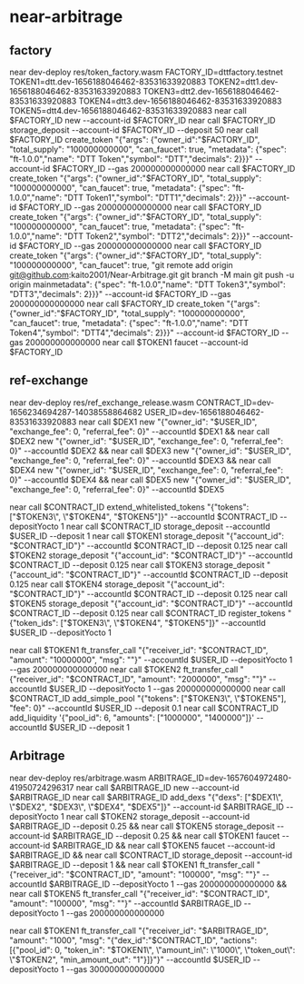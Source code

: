 # near-arbitrage

## factory
near dev-deploy res/token_factory.wasm
FACTORY_ID=dttfactory.testnet
TOKEN1=dtt.dev-1656188046462-83531633920883
TOKEN2=dtt1.dev-1656188046462-83531633920883
TOKEN3=dtt2.dev-1656188046462-83531633920883
TOKEN4=dtt3.dev-1656188046462-83531633920883
TOKEN5=dtt4.dev-1656188046462-83531633920883
near call $FACTORY_ID new --account-id $FACTORY_ID
near call $FACTORY_ID storage_deposit --account-id $FACTORY_ID --deposit 50
near call $FACTORY_ID create_token "{"args": {"owner_id":\"$FACTORY_ID\", "total_supply": "100000000000", "can_faucet": true, "metadata": {"spec": "ft-1.0.0","name": "DTT Token","symbol": "DTT","decimals": 2}}}" --account-id $FACTORY_ID --gas 200000000000000
near call $FACTORY_ID create_token "{\"args\": {\"owner_id\":\"$FACTORY_ID\", \"total_supply\": \"100000000000\", \"can_faucet\": true, \"metadata\": {\"spec\": \"ft-1.0.0\",\"name\": \"DTT Token1\",\"symbol\": \"DTT1\",\"decimals\": 2}}}" --account-id $FACTORY_ID --gas 200000000000000
near call $FACTORY_ID create_token "{\"args\": {\"owner_id\":\"$FACTORY_ID\", \"total_supply\": \"100000000000\", \"can_faucet\": true, \"metadata\": {\"spec\": \"ft-1.0.0\",\"name\": \"DTT Token2\",\"symbol\": \"DTT2\",\"decimals\": 2}}}" --account-id $FACTORY_ID --gas 200000000000000
near call $FACTORY_ID create_token "{\"args\": {\"owner_id\":\"$FACTORY_ID\", \"total_supply\": \"100000000000\", \"can_faucet\": true, \"git remote add origin git@github.com:kaito2001/Near-Arbitrage.git
git branch -M main
git push -u origin mainmetadata\": {\"spec\": \"ft-1.0.0\",\"name\": \"DTT Token3\",\"symbol\": \"DTT3\",\"decimals\": 2}}}" --account-id $FACTORY_ID --gas 200000000000000
near call $FACTORY_ID create_token "{\"args\": {\"owner_id\":\"$FACTORY_ID\", \"total_supply\": \"100000000000\", \"can_faucet\": true, \"metadata\": {\"spec\": \"ft-1.0.0\",\"name\": \"DTT Token4\",\"symbol\": \"DTT4\",\"decimals\": 2}}}" --account-id $FACTORY_ID --gas 200000000000000
near call $TOKEN1 faucet --account-id $FACTORY_ID

## ref-exchange
near dev-deploy res/ref_exchange_release.wasm
CONTRACT_ID=dev-1656234694287-14038558864682
USER_ID=dev-1656188046462-83531633920883
near call $DEX1 new "{\"owner_id\": \"$USER_ID\", \"exchange_fee\": 0, \"referral_fee\": 0}" --accountId $DEX1 && near call $DEX2 new "{\"owner_id\": \"$USER_ID\", \"exchange_fee\": 0, \"referral_fee\": 0}" --accountId $DEX2 && near call $DEX3 new "{\"owner_id\": \"$USER_ID\", \"exchange_fee\": 0, \"referral_fee\": 0}" --accountId $DEX3 && near call $DEX4 new "{\"owner_id\": \"$USER_ID\", \"exchange_fee\": 0, \"referral_fee\": 0}" --accountId $DEX4 && near call $DEX5 new "{\"owner_id\": \"$USER_ID\", \"exchange_fee\": 0, \"referral_fee\": 0}" --accountId $DEX5

near call $CONTRACT_ID extend_whitelisted_tokens "{\"tokens\": [\"$TOKEN3\", \"$TOKEN4\", \"$TOKEN5\"]}" --accountId $CONTRACT_ID --depositYocto 1
near call $CONTRACT_ID storage_deposit --accountId $USER_ID --deposit 1
near call $TOKEN1 storage_deposit "{\"account_id\": \"$CONTRACT_ID\"}" --accountId $CONTRACT_ID --deposit 0.125
near call $TOKEN2 storage_deposit "{\"account_id\": \"$CONTRACT_ID\"}" --accountId $CONTRACT_ID --deposit 0.125
near call $TOKEN3 storage_deposit "{\"account_id\": \"$CONTRACT_ID\"}" --accountId $CONTRACT_ID --deposit 0.125
near call $TOKEN4 storage_deposit "{\"account_id\": \"$CONTRACT_ID\"}" --accountId $CONTRACT_ID --deposit 0.125
near call $TOKEN5 storage_deposit "{\"account_id\": \"$CONTRACT_ID\"}" --accountId $CONTRACT_ID --deposit 0.125
near call $CONTRACT_ID register_tokens "{\"token_ids\": [\"$TOKEN3\", \"$TOKEN4\", \"$TOKEN5\"]}" --accountId $USER_ID --depositYocto 1

near call $TOKEN1 ft_transfer_call "{\"receiver_id\": \"$CONTRACT_ID\", \"amount\": \"10000000\", \"msg\": \"\"}" --accountId $USER_ID --depositYocto 1 --gas 200000000000000
near call $TOKEN2 ft_transfer_call "{\"receiver_id\": \"$CONTRACT_ID\", \"amount\": \"2000000\", \"msg\": \"\"}" --accountId $USER_ID --depositYocto 1 --gas 200000000000000
near call $CONTRACT_ID add_simple_pool "{\"tokens\": [\"$TOKEN3\", \"$TOKEN5\"], \"fee\": 0}" --accountId $USER_ID --deposit 0.1
near call $CONTRACT_ID add_liquidity '{"pool_id": 6, "amounts": ["1000000", "1400000"]}' --accountId $USER_ID --deposit 1

## Arbitrage
near dev-deploy res/arbitrage.wasm
ARBITRAGE_ID=dev-1657604972480-41950724296317
near call $ARBITRAGE_ID new --account-id $ARBITRAGE_ID
near call $ARBITRAGE_ID add_dexs "{\"dexs\": [\"$DEX1\", \"$DEX2\", \"$DEX3\", \"$DEX4\", \"$DEX5\"]}" --account-id $ARBITRAGE_ID --depositYocto 1
near call $TOKEN2 storage_deposit --account-id $ARBITRAGE_ID --deposit 0.25 && near call $TOKEN5 storage_deposit --account-id $ARBITRAGE_ID --deposit 0.25 && near call $TOKEN1 faucet --account-id $ARBITRAGE_ID && near call $TOKEN5 faucet --account-id $ARBITRAGE_ID && near call $CONTRACT_ID storage_deposit --account-id $ARBITRAGE_ID --deposit 1 && near call $TOKEN1 ft_transfer_call "{\"receiver_id\": \"$CONTRACT_ID\", \"amount\": \"100000\", \"msg\": \"\"}" --accountId $ARBITRAGE_ID --depositYocto 1 --gas 200000000000000 && near call $TOKEN5 ft_transfer_call "{\"receiver_id\": \"$CONTRACT_ID\", \"amount\": \"100000\", \"msg\": \"\"}" --accountId $ARBITRAGE_ID --depositYocto 1 --gas 200000000000000

near call $TOKEN1 ft_transfer_call "{\"receiver_id\": \"$ARBITRAGE_ID\", \"amount\": \"1000\", \"msg\": \"{\"dex_id\":\"$CONTRACT_ID\", \"actions\": [{\"pool_id\": 0, \"token_in\": \"$TOKEN1\", \"amount_in\": \"1000\", \"token_out\": \"$TOKEN2\", \"min_amount_out\": \"1\"}]}\"}" --accountId $USER_ID --depositYocto 1 --gas 300000000000000
